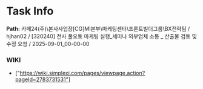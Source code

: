 # Task Info

**Path:** 카페24(주)\본사사업장\[CG]MI본부\마케팅센터\프론트빌더그룹\BX전략팀 / hjhan02 / [320240] 전사 풀오토 마케팅 실행_세미나 외부업체 소통 _ 산출물 검토 및 수정 요청 / 2025-09-01_00-00-00

### WIKI
- ["https://wiki.simplexi.com/pages/viewpage.action?pageId=2783731531"]

